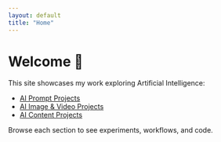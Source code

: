```yaml
---
layout: default
title: "Home"
---
```


# Welcome 👋

This site showcases my work exploring Artificial Intelligence:

- [AI Prompt Projects](ai-prompts.md)
- [AI Image & Video Projects](ai-images.md)
- [AI Content Projects](ai-content.md)

Browse each section to see experiments, workflows, and code.
